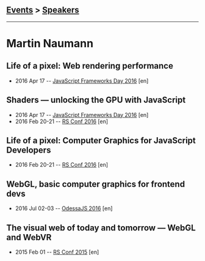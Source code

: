 ## [Events](../README.md) > [Speakers](../speakers.md)
---

# Martin Naumann

## Life of a pixel: Web rendering performance
- 2016 Apr 17 -- [JavaScript Frameworks Day 2016](https://frameworksdays.com/event/js-frameworks-day-2016/review/web-rendering-performance) [en]   
## Shaders — unlocking the GPU with JavaScript
- 2016 Apr 17 -- [JavaScript Frameworks Day 2016](https://frameworksdays.com/event/js-frameworks-day-2016/review/shaders-unlocking-gpu-with-js) [en]   
- 2016 Feb 20-21 -- [RS Conf 2016](https://www.youtube.com/watch?v=dugISU2d4SM&t=2598s) [en]   
## Life of a pixel: Computer Graphics for JavaScript Developers
- 2016 Feb 20-21 -- [RS Conf 2016](https://www.youtube.com/watch?v=ocjCbVe89Kw) [en]   
## WebGL, basic computer graphics for frontend devs
- 2016 Jul 02-03 -- [OdessaJS 2016](https://youtu.be/9VvMFz0-DKE) [en]   
## The visual web of today and tomorrow — WebGL and WebVR
- 2015 Feb 01 -- [RS Conf 2015](https://www.youtube.com/watch?v=9bhPyGVp3iA) [en]   
